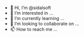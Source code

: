 - 👋 Hi, I’m @sidalsoft
- 👀 I’m interested in ...
- 🌱 I’m currently learning ...
- 💞️ I’m looking to collaborate on ...
- 📫 How to reach me ...

<!---
sidalsoft/sidalsoft is a ✨ special ✨ repository because its `README.md` (this file) appears on your GitHub profile.
You can click the Preview link to take a look at your changes.
--->
